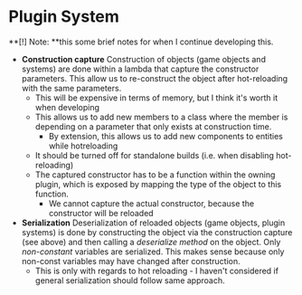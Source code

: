 # Plugin System



**[!] Note: **this some brief notes for when I continue developing this.



- **Construction capture**
  Construction of objects (game objects and systems) are done within a lambda that capture the constructor parameters. This allow us to re-construct the object after hot-reloading with the same parameters.
  - This will be expensive in terms of memory, but I think it's worth it when developing
  - This allows us to add new members to a class where the member is depending on a parameter that only exists at construction time. 
    - By extension, this allows us to add new components to entities while hotreloading
  - It should be turned off for standalone builds (i.e. when disabling hot-reloading)
  - The captured constructor has to be a function within the owning plugin, which is exposed by mapping the type of the object to this function.
    - We cannot capture the actual constructor, because the constructor will be reloaded
- **Serialization**
  Deserialization of reloaded objects (game objects, plugin systems) is done by constructing the object via the construction capture (see above) and then calling a *deserialize method* on the object. Only *non-constant* variables are serialized. This makes sense because only non-const variables may have changed after construction.
  - This is only with regards to hot reloading - I haven't considered if general serialization should follow same approach.